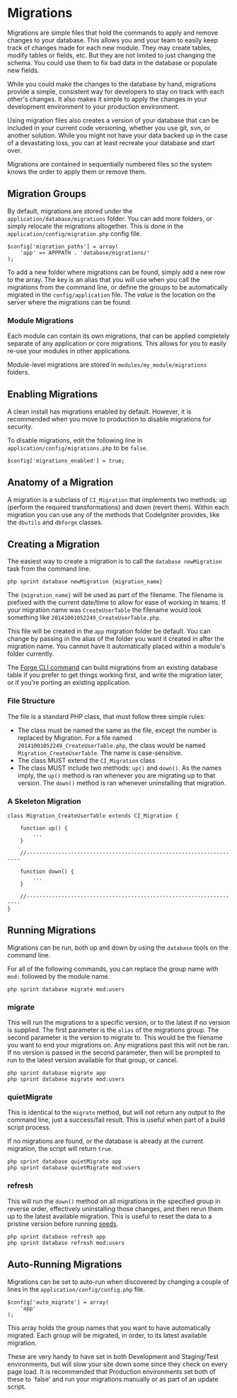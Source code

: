 # Migrations

Migrations are simple files that hold the commands to apply and remove changes to your database. This allows you and your team to easily keep track of changes made for each new module. They may create tables, modify tables or fields, etc. But they are not limited to just changing the schema. You could use them to fix bad data in the database or populate new fields.

While you could make the changes to the database by hand, migrations provide a simple, consistent way for developers to stay on track with each other's changes. It also makes it simple to apply the changes in your development environment to your production environment.

Using migration files also creates a version of your database that can be included in your current code versioning, whether you use git, svn, or another solution. While you might not have your data backed up in the case of a devastating loss, you can at least recreate your database and start over.

Migrations are contained in sequentially numbered files so the system knows the order to apply them or remove them.

## Migration Groups
By default, migrations are stored under the `application/database/migrations` folder. You can add more folders, or simply relocate the migrations altogether. This is done in the `application/config/migration.php` config file.

	$config['migration_paths'] = array(
		'app' => APPPATH . 'database/migrations/'
	);

To add a new folder where migrations can be found, simply add a new row to the array. The key is an alias that you will use when you call the migrations from the command line, or define the groups to be automatically migrated in the `config/application` file. The *value* is the location on the server where the migrations can be found.

### Module Migrations
Each module can contain its own migrations, that can be applied completely separate of any application or core migrations. This allows for you to easily re-use your modules in other applications.

Module-level migrations are stored in `modules/my_module/migrations` folders.

## Enabling Migrations
A clean install has migrations enabled by default.  However, it is recommended when you move to production to disable migrations for security.

To disable migrations, edit the following line in `application/config/migrations.php` to be `false`.

	$config['migrations_enabled'] = true;

## Anatomy of a Migration
A migration is a subclass of `CI_Migration` that implements two methods: up (perform the required transformations) and down (revert them). Within each migration you can use any of the methods that CodeIgniter provides, like the `dbutils` and `dbforge` classes.

## Creating a Migration
The easiest way to create a migration is to call the `database newMigration` task from the command line.

	php sprint database newMigration {migration_name}

The `{migration_name}` will be used as part of the filename. The  filename is prefixed with the current date/time to allow for ease of working in teams. If your migration name was `CreateUserTable` the filename would look something like `20141001052249_CreateUserTable.php`.

This file will be created in the `app` migration folder be default. You can change by passing in the alias of the folder you want it created in after the migration name. You cannot have it automatically placed within a module's folder currently.

The [Forge CLI command](forge/generators) can build migrations from an existing database table if you prefer to get things working first, and write the migration later, or if you're porting an existing application.

### File Structure
The file is a standard PHP class, that must follow three simple rules:

* The class must be named the same as the file, except the number is replaced by Migration. For a file named `20141001052249_CreateUserTable.php`, the class would be named `Migration_CreateUserTable`. The name is case-sensitive.
* The class MUST extend the `CI_Migration` class
* The class MUST include two methods: `up()` and `down()`. As the names imply, the `up()` method is ran whenever you are migrating up to that version.  The `down()` method is ran whenever uninstalling that migration.

### A Skeleton Migration

	class Migration_CreateUserTable extends CI_Migration {

		function up() {
			...
		}

		//--------------------------------------------------------------------

		function down() {
			...
		}

		//--------------------------------------------------------------------
	}

## Running Migrations
Migrations can be run, both up and down by using the `database` tools on the command line.

For all of the following commands, you can replace the group name with `mod:` followed by the module name.

	php sprint database migrate mod:users

### migrate
This will run the migrations to a specific version, or to the latest if no version is supplied. The first parameter is the `alias` of the migrations group. The second parameter is the version to migrate to. This would be the filename you want to end your migrations on. Any migrations past this will not be ran. If no version is passed in the second parameter, then will be prompted to run to the latest version available for that group, or cancel.

	php sprint database migrate app
	php sprint database migrate mod:users

### quietMigrate
This is identical to the `migrate` method, but will not return any output to the command line, just a success/fail result. This is useful when part of a build script process.

If no migrations are found, or the database is already at the current migration, the script will return `true`.

	php sprint database quietMigrate app
	php sprint database quietMigrate mod:users

### refresh
This will run the `down()` method on all migrations in the specified group in reverse order, effectively uninstalling those changes, and then rerun them up to the latest available migration. This is useful to reset the data to a pristine version before running [seeds](database/seeding).

	php sprint database refresh app
	php sprint database refresh mod:users

## Auto-Running Migrations

Migrations can be set to auto-run when discovered by changing a couple of lines in the `application/config/config.php` file.

	$config['auto_migrate'] = array(
		'app'
	);

This array holds the group names that you want to have automatically migrated. Each group will be migrated, in order, to its latest available migration. 

These are very handy to have set in both Development and Staging/Test environments, but will slow your site down some since they check on every page load. It is recommended that Production environments set both of these to `false' and run your migrations manually or as part of an update script.

